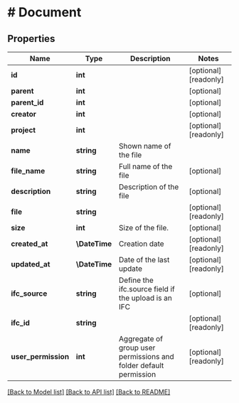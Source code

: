 # # Document

## Properties

Name | Type | Description | Notes
------------ | ------------- | ------------- | -------------
**id** | **int** |  | [optional] [readonly]
**parent** | **int** |  | [optional]
**parent_id** | **int** |  | [optional]
**creator** | **int** |  | [optional]
**project** | **int** |  | [optional] [readonly]
**name** | **string** | Shown name of the file |
**file_name** | **string** | Full name of the file | [optional]
**description** | **string** | Description of the file | [optional]
**file** | **string** |  | [optional] [readonly]
**size** | **int** | Size of the file. | [optional]
**created_at** | **\DateTime** | Creation date | [optional] [readonly]
**updated_at** | **\DateTime** | Date of the last update | [optional] [readonly]
**ifc_source** | **string** | Define the ifc.source field if the upload is an IFC | [optional]
**ifc_id** | **string** |  | [optional] [readonly]
**user_permission** | **int** | Aggregate of group user permissions and folder default permission | [optional] [readonly]

[[Back to Model list]](../../README.md#models) [[Back to API list]](../../README.md#endpoints) [[Back to README]](../../README.md)
